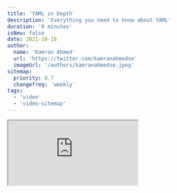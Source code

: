 ```yaml
---
title: 'YAML in Depth'
description: 'Everything you need to know about YAML'
duration: '8 minutes'
isNew: false
date: 2021-10-18
author:
  name: 'Kamran Ahmed'
  url: 'https://twitter.com/kamranahmedse'
  imageUrl: '/authors/kamranahmedse.jpeg'
sitemap:
  priority: 0.7
  changefreq: 'weekly'
tags:
  - 'video'
  - 'video-sitemap'
---
```


<iframe class="w-full aspect-video mb-5" src="https://www.youtube.com/embed/ImHSpwUlNVc" title="YAML in Depth"></iframe>
